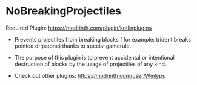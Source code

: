 # NoBreakingProjectiles
Required Plugin: https://modrinth.com/plugin/kotlinplugins
- Prevents projectiles from breaking blocks ( for example: trident breaks pointed dripstone) thanks to special gamerule.
- The purpose of this plugin is to prevent accidental or intentional destruction of blocks by the usage of projectiles of any kind.    

- Check out other plugins: https://modrinth.com/user/Winlyps
